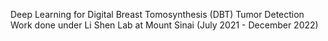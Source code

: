 Deep Learning for Digital Breast Tomosynthesis (DBT) Tumor Detection
<br> Work done under Li Shen Lab at Mount Sinai (July 2021 - December 2022)
